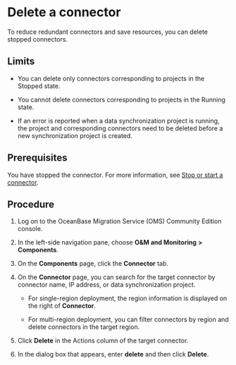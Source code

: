 # Delete a connector

To reduce redundant connectors and save resources, you can delete stopped connectors.

## Limits

* You can delete only connectors corresponding to projects in the Stopped state.

* You cannot delete connectors corresponding to projects in the Running state.

* If an error is reported when a data synchronization project is running, the project and corresponding connectors need to be deleted before a new synchronization project is created.

## Prerequisites

You have stopped the connector. For more information, see [Stop or start a connector](../2.connector/2.start-and-pause-a-connector.md).

## Procedure

1. Log on to the OceanBase Migration Service (OMS) Community Edition console.

2. In the left-side navigation pane, choose **O\&M and Monitoring** **\>** **Components**.

3. On the **Components** page, click the **Connector** tab.

4. On the **Connector** page, you can search for the target connector by connector name, IP address, or data synchronization project.

   * For single-region deployment, the region information is displayed on the right of **Connector**.

   * For multi-region deployment, you can filter connectors by region and delete connectors in the target region.

5. Click **Delete** in the Actions column of the target connector.

6. In the dialog box that appears, enter **delete** and then click **Delete**.
